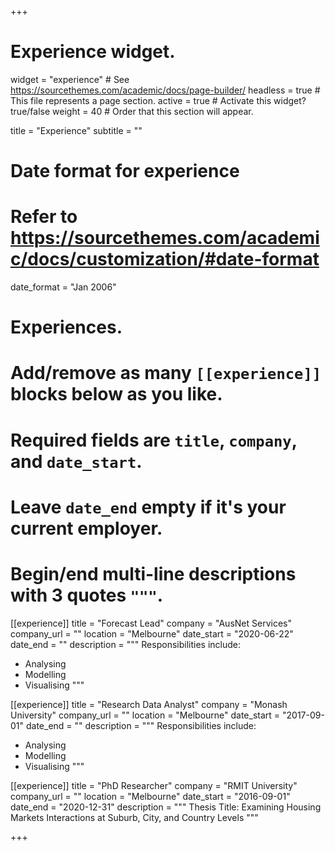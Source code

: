+++
# Experience widget.
widget = "experience"  # See https://sourcethemes.com/academic/docs/page-builder/
headless = true  # This file represents a page section.
active = true  # Activate this widget? true/false
weight = 40  # Order that this section will appear.

title = "Experience"
subtitle = ""

# Date format for experience
#   Refer to https://sourcethemes.com/academic/docs/customization/#date-format
date_format = "Jan 2006"

# Experiences.
#   Add/remove as many `[[experience]]` blocks below as you like.
#   Required fields are `title`, `company`, and `date_start`.
#   Leave `date_end` empty if it's your current employer.
#   Begin/end multi-line descriptions with 3 quotes `"""`.

[[experience]]
  title = "Forecast Lead"
  company = "AusNet Services"
  company_url = ""
  location = "Melbourne"
  date_start = "2020-06-22"
  date_end = ""
  description = """
  Responsibilities include:
  
  * Analysing
  * Modelling
  * Visualising
  """
  
[[experience]]
  title = "Research Data Analyst"
  company = "Monash University"
  company_url = ""
  location = "Melbourne"
  date_start = "2017-09-01"
  date_end = ""
  description = """
  Responsibilities include:
  
  * Analysing
  * Modelling
  * Visualising
  """

[[experience]]
  title = "PhD Researcher"
  company = "RMIT University"
  company_url = ""
  location = "Melbourne"
  date_start = "2016-09-01"
  date_end = "2020-12-31"
  description = """
  Thesis Title: 
  Examining Housing Markets Interactions at Suburb, City, and Country Levels
  """

+++
